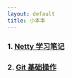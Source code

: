 ```yaml
---
layout: default
title: 小本本
---
```

### 1. **[Netty 学习笔记](/pages/netty)**
### 2. **[Git 基础操作](/pages/git)**
